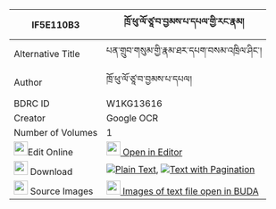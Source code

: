 |IF5E110B3|ཁྲོ་ཕུ་ལོ་ཙཱ་བ་བྱམས་པ་དཔལ་གྱི་རང་རྣམ། 
| --- | --- 
|Alternative Title |པན་གྲུབ་གསུམ་གྱི་རྣམ་ཐར་དཔག་བསམ་འཁྲིལ་ཤིང་།
|Author| ཁྲོ་ཕུ་ལོ་ཙཱ་བ་བྱམས་པ་དཔལ།
|BDRC ID | W1KG13616
|Creator | Google OCR
|Number of Volumes| 1
|<img width="25" src="https://img.icons8.com/color/25/000000/edit-property.png">Edit Online| [<img width="25" src="https://avatars.githubusercontent.com/u/45091458?s=200&v=4"> Open in Editor](http://editor.openpecha.org/IF5E110B3)
|<img width="25" src="https://img.icons8.com/fluent/48/000000/download-2.png"/>  Download | [![](https://img.icons8.com/color/20/000000/txt.png)Plain Text](https://github.com/Openpecha/IF5E110B3/releases/download/v1/tro_pu_lotsawa_jampa_pal_gyi_r_plain_IF5E110B3.zip), [![](https://img.icons8.com/color/20/000000/txt.png)Text with Pagination](https://github.com/Openpecha/IF5E110B3/releases/download/v1/tro_pu_lotsawa_jampa_pal_gyi_r_pages_IF5E110B3.zip)
|<img width="25" src="https://img.icons8.com/plasticine/100/000000/pictures-folder.png"/>  Source Images | [<img width="25" src="https://library.bdrc.io/icons/BUDA-small.svg"> Images of text file open in BUDA](https://library.bdrc.io/show/bdr:W1KG13616)